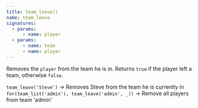 ```yaml
---
title: team_leave()
name: team_leave
signatures:
  - params:
      - name: player
  - params:
      - name: team
      - name: player
---
```


Removes the `player` from the team he is in. Returns `true` if the player left a
team, otherwise `false`.

`team_leave('Steve')` -> Removes Steve from the team he is currently in
`for(team_list('admin'), team_leave('admin', _))` -> Remove all players from
team 'admin'
